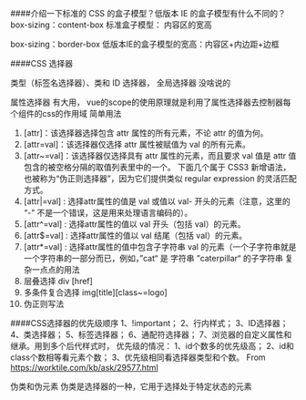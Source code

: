####介绍一下标准的 CSS 的盒子模型？低版本 IE 的盒子模型有什么不同的？
box-sizing：content-box
标准盒子模型： 内容区的宽高

box-sizing：border-box
低版本IE的盒子模型的宽高：内容区+内边距+边框

####CSS 选择器

类型（标签名选择器）、类和 ID 选择器， 全局选择器 没啥说的

属性选择器 有大用， vue的scope的使用原理就是利用了属性选择器去控制器每个组件的css的作用域
  简单用法
  1. [attr]：该选择器选择包含 attr 属性的所有元素，不论 attr 的值为何。
  2. [attr=val]：该选择器仅选择 attr 属性被赋值为 val 的所有元素。
  3. [attr~=val]：该选择器仅选择具有 attr 属性的元素，而且要求 val 值是 attr 值包含的被空格分隔的取值列表里中的一个。
  下面几个属于 CSS3 新增语法，也被称为“伪正则选择器”，因为它们提供类似 regular expression 的灵活匹配方式。
  4. [attr|=val] : 选择attr属性的值是 val 或值以 val- 开头的元素（注意，这里的 “-” 不是一个错误，这是用来处理语言编码的）。
  5. [attr^=val] : 选择attr属性的值以 val 开头（包括 val）的元素。
  6. [attr$=val] : 选择attr属性的值以 val 结尾（包括 val）的元素。
  7. [attr*=val] : 选择attr属性的值中包含子字符串 val 的元素（一个子字符串就是一个字符串的一部分而已，例如，”cat“ 是 字符串 ”caterpillar“ 的子字符串
  复杂一点点的用法
  8. 层叠选择 div [href]
  9. 多条件复合选择 img[title][class~=logo]
  10. 伪正则写法

  ####CSS选择器的优先级顺序
  1、!important；
  2、行内样式；
  3、ID选择器；
  4、类选择器；
  5、标签选择器；
  6、通配符选择器；
  7、浏览器的自定义属性和继承。用到多个后代样式时，
  优先级的情况：
  1、id个数多的优先级高；
  2、id和class个数相等看元素个数；
  3、优先级相同看选择器类型和个数。
  From https://worktile.com/kb/ask/29577.html

  伪类和伪元素
  伪类是选择器的一种，它用于选择处于特定状态的元素
